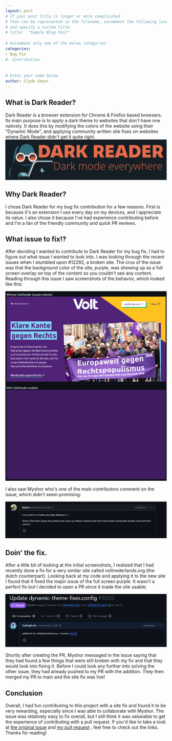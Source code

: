 ```yaml
---
layout: post
# If your post title is longer or more complicated
# than can be represented in the filename, uncomment the following line
# and specify a custom title
# title:  "Sample Blog Post"

# Uncomment only one of the below categories
categories: 
- Bug Fix
#- Contribution


# Enter your name below
author: Clyde Geyer
---
```


## What is Dark Reader?

Dark Reader is a browser extension for Chrome & Firefox based browsers. Its main purpose is to apply a dark theme to websites that don't have one natively. It does this by modifying the colors of the website using their "Dynamic Mode", and applying community written site fixes on websites where Dark Reader didn't get it quite right.
![dark reader logo](../assets/2024-04-08-Dark-Reader-Site-Fix/darkReaderLogo.png)

## Why Dark Reader?
I chose Dark Reader for my bug fix contribution for a few reasons. First is because it's an extension I use every day on my devices, and I appreciate its value. I also chose it because I've had experience contributing before and I'm a fan of the friendly community and quick PR reviews. 

## What issue to fix!?
After deciding I wanted to contribute to Dark Reader for my bug fix, I had to figure out what issue I wanted to look into. I was looking through the recent issues when I stumbled upon #12292, a broken site. The crux of the issue was that the background color of the site, purple, was showing up as a full screen overlay on top of the content so you couldn't see any content. Reading through this issue I saw screenshots of the behavior, which looked like this:

![screenshots of broken voltdeutschland.org site](../assets/2024-04-08-Dark-Reader-Site-Fix/screenshotsOfPage.png)

I also saw Myshor who's one of the main contributors comment on the issue, which didn't seem promising:

![myshor's response to issue](../assets/2024-04-08-Dark-Reader-Site-Fix/myshorResponse.png)

## Doin' the fix.

After a little bit of looking at the initial screenshots, I realized that I had recently done a fix for a very similar site called voltnederlands.org (the dutch counterpart). Looking back at my code and applying it to the new site I found that it fixed the major issue of the full screen purple. It wasn't a perfect fix but I decided to open a PR since it made the site usable:

![screenshot of pull request](../assets/2024-04-08-Dark-Reader-Site-Fix/PR.png)

Shortly after creating the PR, Myshor messaged in the issue saying that they had found a few things that were still broken with my fix and that they would look into fixing it. Before I could look any further into solving the other issue, they had already pushed to my PR with the addition. They then merged my PR to main and the site fix was live!

## Conclusion

Overall, I had fun contributing to this project with a site fix and found it to be very rewarding, especially since I was able to collaborate with Myshor. The issue was relatively easy to fix overall, but I still think it was valueable to get the experience of contributing with a pull request. If you'd like to take a look at [the original issue](https://github.com/darkreader/darkreader/issues/12292) and [my pull request](https://github.com/darkreader/darkreader/pull/12312) , feel free to check out the links. Thanks for reading!